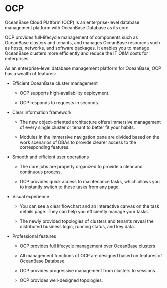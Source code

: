 # OCP

OceanBase Cloud Platform (OCP) is an enterprise-level database management platform with OceanBase Database as its core. 

OCP provides full-lifecycle management of components such as OceanBase clusters and tenants, and manages OceanBase resources such as hosts, networks, and software packages. It enables you to manage OceanBase clusters more efficiently and reduce the IT O&M costs for enterprises. 

As an enterprise-level database management platform for OceanBase, OCP has a wealth of features:

* Efficient OceanBase cluster management

   * OCP supports high-availability deployment. 

   * OCP responds to requests in seconds. 

* Clear information framework

   * The new object-oriented architecture offers immersive management of every single cluster or tenant to better fit your habits. 

   * Modules in the immersive navigation pane are divided based on the work scenarios of DBAs to provide clearer access to the corresponding features. 

* Smooth and efficient user operations

   * The core jobs are properly organized to provide a clear and continuous process. 

   * OCP provides quick access to maintenance tasks, which allows you to instantly switch to these tasks from any page. 

* Visual experience

   * You can see a clear flowchart and an interactive canvas on the task details page. They can help you efficiently manage your tasks. 

   * The newly provided topologies of clusters and tenants reveal the distributed business logic, running status, and key data. 

* Professional features

   * OCP provides full lifecycle management over OceanBase clusters 

   * All management functions of OCP are designed based on features of OceanBase Database. 

   * OCP provides progressive management from clusters to sessions. 

   * OCP provides well-designed topologies. 
